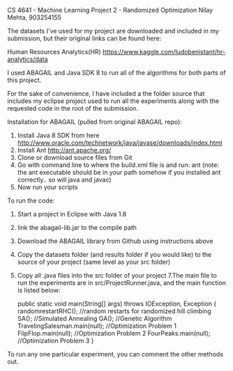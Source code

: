 CS 4641 - Machine Learning
Project 2 - Randomized Optimization
Nilay Mehta, 903254155

The datasets I've used for my project are downloaded and included in my submission, but their original links can be found here:

Human Resources Analytics(HR)
https://www.kaggle.com/ludobenistant/hr-analytics/data

I used ABAGAIL and Java SDK 8 to run all of the algorithms for both parts of this project.

For the sake of convenience, I have included a the folder source that includes my eclipse project used to run all the experiments along with the requested code in the root of the submission.

Installation for ABAGAIL (pulled from original ABAGAIL repo):
1. Install Java 8 SDK from here http://www.oracle.com/technetwork/java/javase/downloads/index.html
2. Install Ant http://ant.apache.org/
3. Clone or download source files from Git
4. Go with command line to where the build.xml file is and run: ant (note: the ant executable should be in your path somehow if you installed ant correctly.. so will java and javac)
5. Now run your scripts

To run the code:
1. Start a project in Eclipse with Java 1.8
2. link the abagail-lib.jar to the compile path
3. Download the ABAGAIL library from Github using instructions above
5. Copy the datasets folder (and results folder if you would like) to the source of your project (same level as your src folder)
6. Copy all .java files into the src folder of your project
7.The main file to run the experiments are in src/ProjectRunner.java, and the main function is listed below:


    public static void main(String[] args) throws IOException, Exception {
        randomrestartRHC();               //random restarts for randomized hill climbing
        SA();                             //Simulated Annealing
        GA();                             //Genetic Algorithm
        TravelingSalesman.main(null);     //Optimization Problem 1
        FlipFlop.main(null);              //Optimization Problem 2
        FourPeaks.main(null);             //Optimization Problem 3
    }

To run any one particular experiment, you can comment the other methods out.